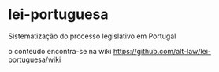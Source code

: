# lei-portuguesa
Sistematização do processo legislativo em Portugal

o conteúdo encontra-se na wiki https://github.com/alt-law/lei-portuguesa/wiki
